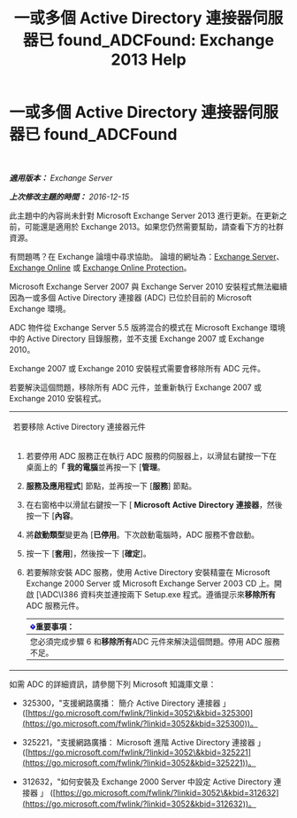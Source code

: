 ﻿---
title: '一或多個 Active Directory 連接器伺服器已 found_ADCFound: Exchange 2013 Help'
TOCTitle: 一或多個 Active Directory 連接器伺服器已 found_ADCFound
ms:assetid: a874f51f-09a2-4a76-9695-d61fb1ee6c1c
ms:mtpsurl: https://technet.microsoft.com/zh-tw/library/ms.exch.setupreadiness.adcfound(v=EXCHG.150)
ms:contentKeyID: 50473900
ms.date: 05/21/2018
mtps_version: v=EXCHG.150
ms.translationtype: MT
---

# 一或多個 Active Directory 連接器伺服器已 found\_ADCFound

 

_**適用版本：** Exchange Server_

_**上次修改主題的時間：** 2016-12-15_

此主題中的內容尚未針對 Microsoft Exchange Server 2013 進行更新。在更新之前，可能還是適用於 Exchange 2013。如果您仍然需要幫助，請查看下方的社群資源。

有問題嗎？在 Exchange 論壇中尋求協助。 論壇的網址為：[Exchange Server](https://go.microsoft.com/fwlink/p/?linkid=60612)、 [Exchange Online](https://go.microsoft.com/fwlink/p/?linkid=267542) 或 [Exchange Online Protection](https://go.microsoft.com/fwlink/p/?linkid=285351)。

Microsoft Exchange Server 2007 與 Exchange Server 2010 安裝程式無法繼續因為一或多個 Active Directory 連接器 (ADC) 已位於目前的 Microsoft Exchange 環境。

ADC 物件從 Exchange Server 5.5 版將混合的模式在 Microsoft Exchange 環境中的 Active Directory 目錄服務，並不支援 Exchange 2007 或 Exchange 2010。

Exchange 2007 或 Exchange 2010 安裝程式需要會移除所有 ADC 元件。

若要解決這個問題，移除所有 ADC 元件，並重新執行 Exchange 2007 或 Exchange 2010 安裝程式。


<table>
<colgroup>
<col style="width: 100%" />
</colgroup>
<tbody>
<tr class="odd">
<td><p>若要移除 Active Directory 連接器元件</p></td>
</tr>
<tr class="even">
<td><ol>
<li><p>若要停用 ADC 服務正在執行 ADC 服務的伺服器上，以滑鼠右鍵按一下在桌面上的<strong>「 我的電腦</strong>並再按一下 [<strong>管理</strong>。</p></li>
<li><p><strong>服務及應用程式</strong>] 節點，並再按一下 [<strong>服務</strong>] 節點。</p></li>
<li><p>在右窗格中以滑鼠右鍵按一下 [ <strong>Microsoft Active Directory 連接器</strong>，然後按一下 [<strong>內容</strong>。</p></li>
<li><p>將<strong>啟動類型</strong>變更為 [<strong>已停用</strong>。下次啟動電腦時，ADC 服務不會啟動。</p></li>
<li><p>按一下 [<strong>套用</strong>]，然後按一下 [<strong>確定</strong>]。</p></li>
<li><p>若要解除安裝 ADC 服務，使用 Active Directory 安裝精靈在 Microsoft Exchange 2000 Server 或 Microsoft Exchange Server 2003 CD 上。開啟 [\ADC\I386 資料夾並連按兩下 Setup.exe 程式。遵循提示來<strong>移除所有</strong>ADC 服務元件。</p>
<table>
<thead>
<tr class="header">
<th><img src="images/Bb124558.important(EXCHG.150).gif" title="重要事項" alt="重要事項" />重要事項：</th>
</tr>
</thead>
<tbody>
<tr class="odd">
<td>您必須完成步驟 6 和<strong>移除所有</strong>ADC 元件來解決這個問題。停用 ADC 服務不足。</td>
</tr>
</tbody>
</table>

</li>
</ol></td>
</tr>
</tbody>
</table>


如需 ADC 的詳細資訊，請參閱下列 Microsoft 知識庫文章：

  - 325300，"支援網路廣播： 簡介 Active Directory 連接器 」 ([https://go.microsoft.com/fwlink/?linkid=3052\&kbid=325300](https://go.microsoft.com/fwlink/?linkid=3052&kbid=325300))。

  - 325221，"支援網路廣播： Microsoft 進階 Active Directory 連接器 」 ([https://go.microsoft.com/fwlink/?linkid=3052\&kbid=325221](https://go.microsoft.com/fwlink/?linkid=3052&kbid=325221))。

  - 312632，"如何安裝及 Exchange 2000 Server 中設定 Active Directory 連接器 」 ([https://go.microsoft.com/fwlink/?linkid=3052\&kbid=312632](https://go.microsoft.com/fwlink/?linkid=3052&kbid=312632))。

